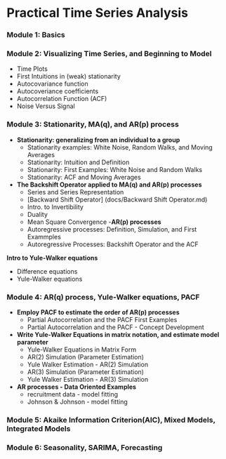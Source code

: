 # Practical Time Series Analysis

### Module 1: Basics
### Module 2: Visualizing Time Series, and Beginning to Model
  - Time Plots
  - First Intuitions in (weak) stationarity
  - Autocovariance function
  - Autocoveriance coefficients
  - Autocorrelation Function (ACF)
  - Noise Versus Signal
### Module 3: Stationarity, MA(q), and AR(p) process
- **Stationarity: generalizing from an individual to a group**
  - Stationarity examples: White Noise, Random Walks, and Moving Averages
  - Stationarity: Intuition and Definition
  - Stationarity: First Examples: White Noise and Random Walks
  - Stationarity: ACF and Moving Averages
- **The Backshift Operator applied to MA(q) and AR(p) processes**
  - Series and Series Representation
  - [Backward Shift Operator] (docs/Backward Shift Operator.md)
  - Intro. to Invertibility
  - Duality
  - Mean Square Convergence
-**AR(p) processes**
  - Autoregressive processes: Definition, Simulation, and First Exammples
  - Autoregressive Processes: Backshift Operator and the ACF
  
**Intro to Yule-Walker equations**
  - Difference equations
  - Yule-Walker equations

### Module 4: AR(q) process, Yule-Walker equations, PACF
- **Employ PACF to estimate the order of AR(p) processes**
  - Partial Autocorrelation and the PACF First Examples
  - Partial Autocorrelation and the PACF - Concept Development
- **Write Yule-Walker Equations in matrix notation, and estimate model parameter**
  - Yule-Walker Equations in Matrix Form
  - AR(2) Simulation (Parameter Estimation)
  - Yule Walker Estimation - AR(2) Simulation
  - AR(3) Simulation (Parameter Estimation)
  - Yule Walker Estimation - AR(3) Simulation
- **AR processes - Data Oriented Examples**
  - recruitment data - model fitting
  - Johnson & Johnson - model fitting
### Module 5: Akaike Information Criterion(AIC), Mixed Models, Integrated Models
### Module 6: Seasonality, SARIMA, Forecasting
